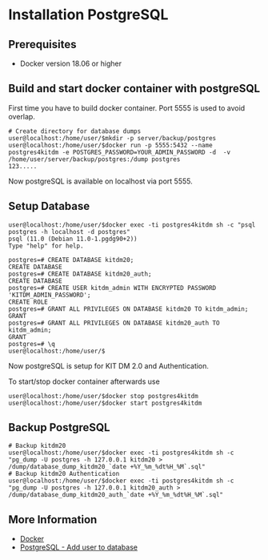 # Installation PostgreSQL

## Prerequisites
- Docker version 18.06 or higher

## Build and start docker container with postgreSQL
First time you have to build docker container. Port 5555 is used to avoid overlap.
```bash=bash
# Create directory for database dumps
user@localhost:/home/user/$mkdir -p server/backup/postgres
user@localhost:/home/user/$docker run -p 5555:5432 --name postgres4kitdm -e POSTGRES_PASSWORD=YOUR_ADMIN_PASSWORD -d  -v /home/user/server/backup/postgres:/dump postgres
123.....
```
Now postgreSQL is available on localhost via port 5555.

## Setup Database
```bash=bash
user@localhost:/home/user/$docker exec -ti postgres4kitdm sh -c "psql postgres -h localhost -d postgres"
psql (11.0 (Debian 11.0-1.pgdg90+2))
Type "help" for help.

postgres=# CREATE DATABASE kitdm20;
CREATE DATABASE
postgres=# CREATE DATABASE kitdm20_auth;
CREATE DATABASE
postgres=# CREATE USER kitdm_admin WITH ENCRYPTED PASSWORD 'KITDM_ADMIN_PASSWORD';
CREATE ROLE
postgres=# GRANT ALL PRIVILEGES ON DATABASE kitdm20 TO kitdm_admin;
GRANT
postgres=# GRANT ALL PRIVILEGES ON DATABASE kitdm20_auth TO kitdm_admin;
GRANT
postgres=# \q
user@localhost:/home/user/$
```
Now postgreSQL is setup for KIT DM 2.0 and Authentication.

To start/stop docker container afterwards use
```bash=bash
user@localhost:/home/user/$docker stop postgres4kitdm
user@localhost:/home/user/$docker start postgres4kitdm
```
## Backup PostgreSQL
```bash=bash
# Backup kitdm20
user@localhost:/home/user/$docker exec -ti postgres4kitdm sh -c "pg_dump -U postgres -h 127.0.0.1 kitdm20 > /dump/database_dump_kitdm20_`date +%Y_%m_%dt%H_%M`.sql"
# Backup kitdm20 Authentication
user@localhost:/home/user/$docker exec -ti postgres4kitdm sh -c "pg_dump -U postgres -h 127.0.0.1 kitdm20_auth > /dump/database_dump_kitdm20_auth_`date +%Y_%m_%dt%H_%M`.sql"
```


## More Information

* [Docker](https://www.docker.com/)
* [PostgreSQL - Add user to database](https://medium.com/coding-blocks/creating-user-database-and-adding-access-on-postgresql-8bfcd2f4a91e)

